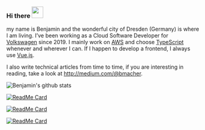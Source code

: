 ### Hi there <img src="https://raw.githubusercontent.com/MartinHeinz/MartinHeinz/master/wave.gif" width="30px">

my name is Benjamin and the wonderful city of Dresden (Germany) is where I am living. I’ve been working as a Cloud Software Developer for [Volkswagen](https://github.com/volkswagen) since 2019. I mainly work on [AWS](https://github.com/aws) and choose [TypeScript](https://github.com/microsoft/TypeScript) whenever and wherever I can. If I happen to develop a frontend, I always use [Vue.js](https://github.com/vuejs).

I also write technical articles from time to time, if you are interesting in reading, take a look at http://medium.com/@bmacher.

![Benjamin's github stats](https://github-readme-stats.vercel.app/api?username=bmacher&include_all_commits=true&theme=cobalt)

[![ReadMe Card](https://github-readme-stats.vercel.app/api/pin/?username=bmacher&repo=mevn&theme=cobalt)](https://github.com/bmacher/mevn)

[![ReadMe Card](https://github-readme-stats.vercel.app/api/pin/?username=bmacher&repo=ts-git-hooks&theme=cobalt)](https://github.com/bmacher/ts-git-hooks)

[![ReadMe Card](https://github-readme-stats.vercel.app/api/pin/?username=bmacher&repo=cdk-frontend-pipeline&theme=cobalt)](https://github.com/bmacher/cdk-frontend-pipeline)
